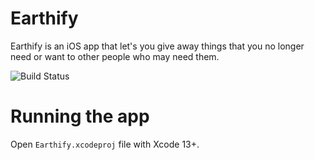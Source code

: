# Earthify
Earthify is an iOS app that let's you give away things that you no longer need or
want to other people who may need them.

![Build Status](https://github.com/MysteryCoder456/Earthify-App/actions/workflows/xcodebuild.yml/badge.svg)

# Running the app
Open `Earthify.xcodeproj` file with Xcode 13+.

